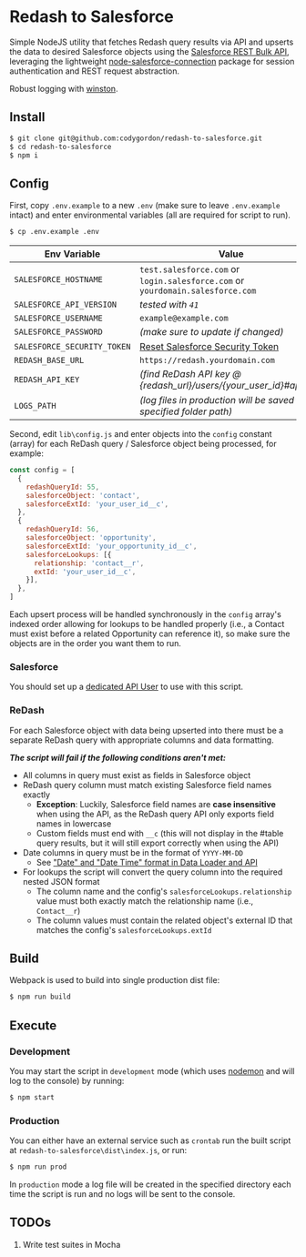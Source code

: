 # Redash to Salesforce

Simple NodeJS utility that fetches Redash query results via API and upserts the data to desired Salesforce objects using the [Salesforce REST Bulk API](https://developer.salesforce.com/docs/atlas.en-us.api_asynch.meta/api_asynch/asynch_api_intro.htm), leveraging the lightweight [node-salesforce-connection](https://www.npmjs.com/package/node-salesforce-connection) package for session authentication and REST request abstraction.

Robust logging with [winston](https://github.com/winstonjs/winston).

## Install

```sh
$ git clone git@github.com:codygordon/redash-to-salesforce.git
$ cd redash-to-salesforce
$ npm i
```

## Config

First, copy `.env.example` to a new `.env` (make sure to leave `.env.example` intact) and enter environmental variables (all are required for script to run).

```sh
$ cp .env.example .env
```

Env Variable      | Value
----------------- | --------------------------------------------------------
`SALESFORCE_HOSTNAME` | `test.salesforce.com` or `login.salesforce.com` or `yourdomain.salesforce.com`
`SALESFORCE_API_VERSION` | *tested with `41`*
`SALESFORCE_USERNAME` | `example@example.com`
`SALESFORCE_PASSWORD` | *(make sure to update if changed)*
`SALESFORCE_SECURITY_TOKEN` | [Reset Salesforce Security Token](https://help.salesforce.com/articleView?id=user_security_token.htm&type=0)
`REDASH_BASE_URL` | `https://redash.yourdomain.com`
`REDASH_API_KEY` | *(find ReDash API key @ {redash_url}/users/{your_user_id}#apiKey)*
`LOGS_PATH` | *(log files in production will be saved in specified folder path)*

Second, edit `lib\config.js` and enter objects into the `config` constant (array) for each ReDash query / Salesforce object being processed, for example:

```js
const config = [
  {
    redashQueryId: 55,
    salesforceObject: 'contact',
    salesforceExtId: 'your_user_id__c',
  },
  {
    redashQueryId: 56,
    salesforceObject: 'opportunity',
    salesforceExtId: 'your_opportunity_id__c',
    salesforceLookups: [{
      relationship: 'contact__r',
      extId: 'your_user_id__c',
    }],
  },
]
```

Each upsert process will be handled synchronously in the `config` array's indexed order allowing for lookups to be handled properly (i.e., a Contact must exist before a related Opportunity can reference it), so make sure the objects are in the order you want them to run.

### Salesforce

You should set up a [dedicated API User](https://help.salesforce.com/articleView?id=000176281&type=1) to use with this script.

### ReDash

For each Salesforce object with data being upserted into there must be a separate ReDash query with appropriate columns and data formatting.

***The script will fail if the following conditions aren't met:***

- All columns in query must exist as fields in Salesforce object
- ReDash query column must match existing Salesforce field names exactly
  - **Exception**: Luckily, Salesforce field names are **case insensitive** when using the API, as the ReDash query API only exports field names in lowercase
  - Custom fields must end with `__c` (this will not display in the #table query results, but it will still export correctly when using the API)
- Date columns in query must be in the format of `YYYY-MM-DD`
  - See ["Date" and "Date Time" format in Data Loader and API](https://help.salesforce.com/articleView?id=Data-Loader-Import-data-for-Date-or-Date-Time-field-1327108684799&language=en_US&type=1)
- For lookups the script will convert the query column into the required nested JSON format
  - The column name and the config's `salesforceLookups.relationship` value must both exactly match the relationship name (i.e., `Contact__r`)
  - The column values must contain the related object's external ID that matches the config's `salesforceLookups.extId`

## Build

Webpack is used to build into single production dist file:

```sh
$ npm run build
```

## Execute

### Development

You may start the script in `development` mode (which uses [nodemon](https://github.com/remy/nodemon) and will log to the console) by running:

```sh
$ npm start
```

### Production

You can either have an external service such as `crontab` run the built script at `redash-to-salesforce\dist\index.js`, or run:

```sh
$ npm run prod
```

In `production` mode a log file will be created in the specified directory each time the script is run and no logs will be sent to the console.

## TODOs

1. Write test suites in Mocha
